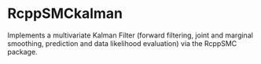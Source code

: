 # RcppSMCkalman
Implements a multivariate Kalman Filter (forward filtering, joint and marginal smoothing, prediction and data likelihood evaluation) via the RcppSMC package.
